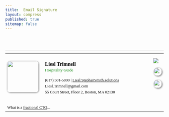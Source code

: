 ```yaml
---
title:  Email Signature
layout: compress
published: true
sitemap: false
---
```


<br>
<br>
<table id="aa" style="font-size: 0.9em; min-width: 400px; max-width: 550px; font-family: 'Trebuchet MS';">
    <tr>
        <td width="5%" style="padding-right: 10px;">
            <img src="https://liesl.stephansmith.solutions/assets/avatar.png" class="ha" />
        </td>
        <td style="padding-left: 10px;">
            <h4 style="font-size: 1.3em !important; margin-bottom: 0px !important; padding-bottom: 0px !important;">
                Liesl Trimnell
            </h4>
            <p style="color: green; margin-top: 0px;">
                Hospitality Guide
            </p> 
            <p stkyle="margin-top: 2em;">
                <a href="tel:6175015800" style="text-decoration: none; color: #000">
                    (617) 501-5800
                </a> 
                | 
                <a href="https://StephanSmith.Solutions" target="site" style="color: #000 !important;">
                    Liesl.StephanSmith.solutions
                </a>
            <br>
            Liesl.Trimnell@gmail.com
            <br>
            55 Court Street, Floor 2, Boston, MA 02130  
            </p>
        </td>
        <td  width="5%" style="padding-left: 10px;" valign="top">
            <p>
                <a href="https://www.linkedin.com/in/stephansmithbc93/" target="_blank">
                  <img class="hover-image" src="https://StephanSmith.solutions/assets/images/linkedIn.jpeg" class="hi"/>
                </a>
            </p>
            <p>
                <a href="https://github.com/d1b1" target="_blank">
                  <img class="hi" src="https://StephanSmith.solutions/assets/images/github.png"  />
                </a>
            </p>
            <p>
                <a href="https://calendly.com/stephan-smith/introduction?back=1&month=2024-04" target="_blank">
                    <img src="https://StephanSmith.solutions/assets/images/calendly.png" class="hi">
                </a>
            </p>
        </td>
    </tr>
    <tr>
        <td colspan="3" style="padding-top: 15px;">
            What is a <a href="https://liesl.stephansmith.solutions/what_is_a_hospitality_guide" style="color: #000;" target="site">fractional CTO</a>...
        </td>
    </tr>
</table>

<style>
#aa { 
    border-top: 1px solid #DFDFDF;
    padding-top: 10px;
    color: #000; 
    line-height: 1.5em;
}
img.hi {
    border-radius: 15px; 
    border: 1px solid #DFDFDF;
    width: 25px;
    box-shadow: 2px 2px 4px rgba(0, 0, 0, 0.5);
}
img.hi:hover { 
    box-shadow: 4px 4px 4px rgb(138, 178, 211);
}
img.ha {
    border-radius: 10px; 
    width: 100px;
    box-shadow: 1px 1px 4px rgba(0, 0, 0, 0.5);
}
img.ha:hover {  
    box-shadow: 5px 5px 10px rgb(138, 178, 211);
}
</style>